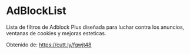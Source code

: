 # AdBlockList
Lista de filtros de Adblock Plus diseñada para luchar contra los anuncios, ventanas de cookies y mejoras esteticas.

Obtenido de: https://cutt.ly/fgwjt48
